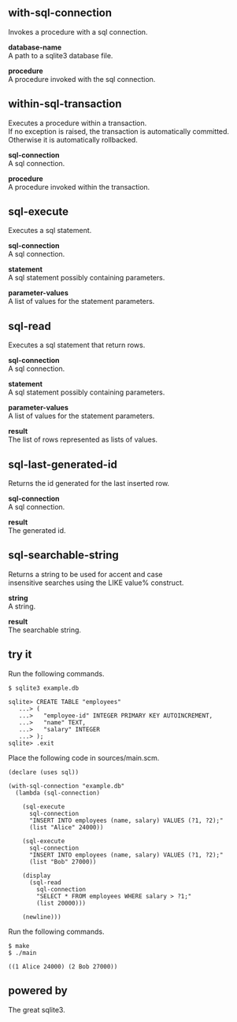 with-sql-connection
-------------------
Invokes a procedure with a sql connection.

__database-name__  
A path to a sqlite3 database file.

__procedure__  
A procedure invoked with the sql connection.

within-sql-transaction
----------------------
Executes a procedure within a transaction.  
If no exception is raised, the transaction is automatically committed.  
Otherwise it is automatically rollbacked.

__sql-connection__  
A sql connection.

__procedure__  
A procedure invoked within the transaction.

sql-execute
-----------
Executes a sql statement.

__sql-connection__  
A sql connection.

__statement__  
A sql statement possibly containing parameters.

__parameter-values__  
A list of values for the statement parameters.

sql-read
--------
Executes a sql statement that return rows.

__sql-connection__  
A sql connection.

__statement__  
A sql statement possibly containing parameters.

__parameter-values__  
A list of values for the statement parameters.

__result__  
The list of rows represented as lists of values.

sql-last-generated-id
---------------------
Returns the id generated for the last inserted row.

__sql-connection__  
A sql connection.

__result__  
The generated id.

sql-searchable-string
---------------------
Returns a string to be used for accent and case  
insensitive searches using the LIKE value% construct.

__string__  
A string.

__result__  
The searchable string.

try it
------
Run the following commands.

    $ sqlite3 example.db

    sqlite> CREATE TABLE "employees"
       ...> (
       ...>   "employee-id" INTEGER PRIMARY KEY AUTOINCREMENT,
       ...>   "name" TEXT,
       ...>   "salary" INTEGER
       ...> );
    sqlite> .exit

Place the following code in sources/main.scm.

    (declare (uses sql))

    (with-sql-connection "example.db"
      (lambda (sql-connection)

        (sql-execute
          sql-connection
          "INSERT INTO employees (name, salary) VALUES (?1, ?2);"
          (list "Alice" 24000))

        (sql-execute
          sql-connection
          "INSERT INTO employees (name, salary) VALUES (?1, ?2);"
          (list "Bob" 27000))

        (display
          (sql-read
            sql-connection
            "SELECT * FROM employees WHERE salary > ?1;"
            (list 20000)))

        (newline)))

Run the following commands.

    $ make
    $ ./main

    ((1 Alice 24000) (2 Bob 27000))

powered by
----------
The great sqlite3.
